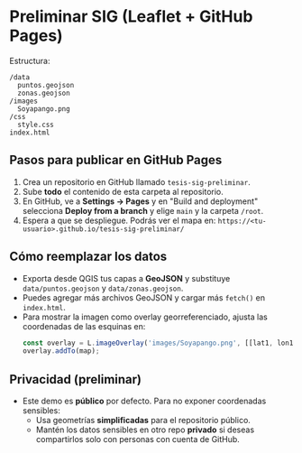 
# Preliminar SIG (Leaflet + GitHub Pages)

Estructura:
```
/data
  puntos.geojson
  zonas.geojson
/images
  Soyapango.png
/css
  style.css
index.html
```

## Pasos para publicar en GitHub Pages
1) Crea un repositorio en GitHub llamado `tesis-sig-preliminar`.
2) Sube **todo** el contenido de esta carpeta al repositorio.
3) En GitHub, ve a **Settings → Pages** y en "Build and deployment" selecciona **Deploy from a branch** y elige `main` y la carpeta `/root`.
4) Espera a que se despliegue. Podrás ver el mapa en:
   `https://<tu-usuario>.github.io/tesis-sig-preliminar/`

## Cómo reemplazar los datos
- Exporta desde QGIS tus capas a **GeoJSON** y substituye `data/puntos.geojson` y `data/zonas.geojson`.
- Puedes agregar más archivos GeoJSON y cargar más `fetch()` en `index.html`.
- Para mostrar la imagen como overlay georreferenciado, ajusta las coordenadas de las esquinas en:
  ```js
  const overlay = L.imageOverlay('images/Soyapango.png', [[lat1, lon1], [lat2, lon2]]);
  overlay.addTo(map);
  ```

## Privacidad (preliminar)
- Este demo es **público** por defecto. Para no exponer coordenadas sensibles:
  - Usa geometrías **simplificadas** para el repositorio público.
  - Mantén los datos sensibles en otro repo **privado** si deseas compartirlos solo con personas con cuenta de GitHub.
